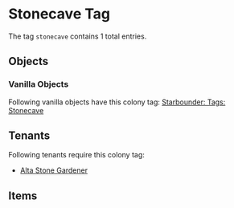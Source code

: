# Stonecave Tag

The tag `stonecave` contains 1 total entries.

## Objects

### Vanilla Objects

Following vanilla objects have this colony tag: [Starbounder: Tags: Stonecave](https://starbounder.org/Tag:Stonecave)

## Tenants

Following tenants require this colony tag:

- [Alta Stone Gardener](https://ceterai.github.io/MyEnternia/Wiki/AltaStoneGardener)

## Items
